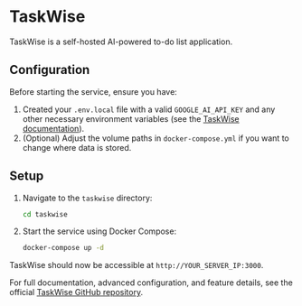 # TaskWise

TaskWise is a self-hosted AI-powered to-do list application.

## Configuration

Before starting the service, ensure you have:
1. Created your `.env.local` file with a valid `GOOGLE_AI_API_KEY` and any other necessary environment variables (see the [TaskWise documentation](https://github.com/zainibeats/taskwise)).
2. (Optional) Adjust the volume paths in `docker-compose.yml` if you want to change where data is stored.

## Setup

1. Navigate to the `taskwise` directory:
    ```bash
    cd taskwise
    ```
2. Start the service using Docker Compose:
    ```bash
    docker-compose up -d
    ```

TaskWise should now be accessible at `http://YOUR_SERVER_IP:3000`.

For full documentation, advanced configuration, and feature details, see the official [TaskWise GitHub repository](https://github.com/zainibeats/taskwise).


